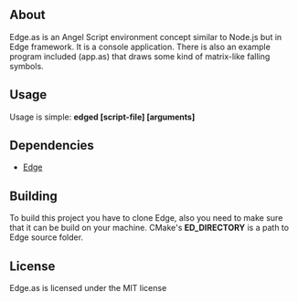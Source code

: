 ## About
Edge.as is an Angel Script environment concept similar to Node.js but in Edge framework. It is a console application. There is also an example program included (app.as) that draws some kind of matrix-like falling symbols.

## Usage
Usage is simple: **edged [script-file] [arguments]**

## Dependencies
* [Edge](https://github.com/romanpunia/edge)

## Building
To build this project you have to clone Edge, also you need to make sure that it can be build on your machine. CMake's **ED_DIRECTORY** is a path to Edge source folder.

## License
Edge.as is licensed under the MIT license